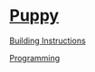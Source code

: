 # [Puppy](http://nxtprograms.com/puppy)

[Building Instructions](http://nxtprograms.com/puppy/steps.html)

[Programming](http://nxtprograms.com/puppy/steps.html#Program)

